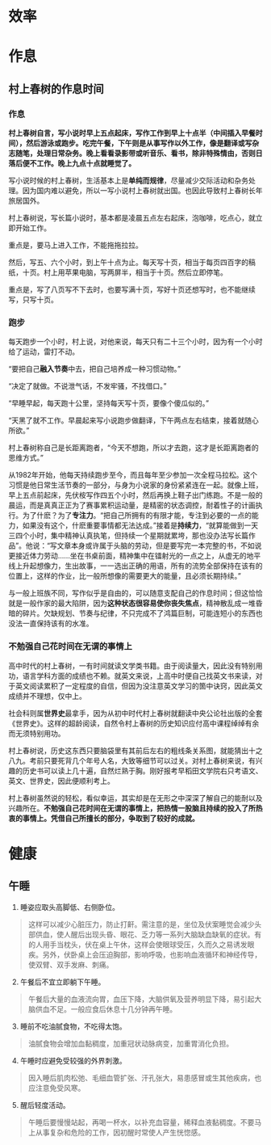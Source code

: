# 效率
# 作息
## 村上春树的作息时间
### 作息
**村上春树自言，写小说时早上五点起床，写作工作到早上十点半（中间插入早餐时间），然后游泳或跑步。吃完午餐，下午则是从事写作以外工作，像是翻译或写杂志随笔，处理日常杂务。晚上看看录影带或听音乐、看书，除非特殊情由，否则日落后便不工作。晚上九点十点就睡觉了。**

写小说时候的村上春树，生活基本上是**单纯而规律**，尽量减少交际活动和杂务处理。因为国内难以避免，所以一写小说村上春树就出国。也因此导致村上春树长年旅居国外。

村上春树说，写长篇小说时，基本都是凌晨五点左右起床，泡咖啡，吃点心，就立即开始工作。

重点是，要马上进入工作，不能拖拖拉拉。

然后，写五、六个小时，到上午十点为止。每天写十页，相当于每页四百字的稿纸，十页。村上用苹果电脑，写两屏半，相当于十页。然后立即停笔。

重点是，写了八页写不下去时，也要写满十页，写好十页还想写时，也不能继续写，只写十页。

### 跑步
每天跑步一个小时，村上说，对他来说，每天只有二十三个小时，因为有一个小时给了运动，雷打不动。

“要把自己**融入节奏**中去，把自己培养成一种习惯动物。”

“决定了就做。不说泄气话，不发牢骚，不找借口。”

“早睡早起，每天跑十公里，坚持每天写十页，要像个傻瓜似的。”

“天黑了就不工作。早晨起来写小说跑步做翻译，下午两点左右结束，接着就随心所欲。”

村上春树称自己是长距离跑者，“今天不想跑，所以才去跑，这才是长距离跑者的思维方式。”

从1982年开始，他每天持续跑步至今，而且每年至少参加一次全程马拉松。这个习惯是他日常生活节奏的一部分，与身为小说家的身份紧紧连在一起。就像上班，早上五点前起床，先伏桉写作四五个小时，然后再换上鞋子出门练跑。不是一般的晨运，而是真真正正为了赛事累积运动量，是精密的状态调控，耐着性子的计画执行。为了什麽？为了**专注力**。“把自己所拥有的有限才能，专注到必要的一点的能力，如果没有这个，什麽重要事情都无法达成。”接着是**持续力**，“就算能做到一天三四个小时，集中精神认真执笔，但持续一个星期就累垮，那也没办法写长篇作品”。他说：“写文章本身或许属于头脑的劳动，但是要写完一本完整的书，不如说更接近体力劳动……坐在书桌前面，精神集中在镭射光的一点之上，从虚无的地平线上升起想像力，生出故事，一一选出正确的用语，所有的流势全部保持在该有的位置上，这样的作业，比一般所想像的需要更大的能量，且必须长期持续。”

与一般上班族不同，写作似乎是自由的，可以随意支配自己的作息时间；但这恰恰就是一般作家的最大陷阱，因为**这种状态很容易使你丧失焦点**，精神散乱成一堆昏暗的碎片。欠缺规划、节奏与纪律，不只完成不了鸿篇巨制，可能连短小的东西也没法一直保持该有的水准。

### 不勉强自己花时间在无谓的事情上
高中时代的村上春树，一有时间就读文学类书籍。由于阅读量大，因此没有特别用功，语言学科方面的成绩也不赖。就英文来说，上高中时便自己找英文书来读，对于英文阅读累积了一定程度的自信，但因为没注意英文学习的箇中诀窍，因此英文成绩并不理想，仅中上。

社会科则属**世界史**最拿手，因为从初中时代村上春树就翻读中央公论社出版的全套《世界史》。这样的超龄阅读，自然令村上春树的历史知识应付高中课程绰绰有余而无须特别用功。

村上春树说，历史这东西只要脑袋里有其前后左右的粗线条关系图，就能猜出十之八九。考前只要死背几个年号人名，大致等细节可以过关。对村上春树来说，有兴趣的历史书可以读上几十遍，自然烂熟于胸。刚好报考早稻田文学院右只考语文、英文、世界史，因此便顺利考上。

村上春树虽然说的轻松，看似幸运，其实却是在无形之中深深了解自己的能耐以及兴趣所在。**不勉强自己花时间在无谓的事情上，把热情一股脑且持续的投入了所热衷的事情上。凭借自己所擅长的部分，争取到了较好的成就。**

# 健康
## 午睡
1. 睡姿应取头高脚低、右侧卧位。
>这样可以减少心脏压力，防止打鼾。需注意的是，坐位及伏案睡觉会减少头部供血，使人醒后出现头昏、眼花、乏力等一系列大脑缺血缺氧的症状。有的人用手当枕头，伏在桌上午休，这样会使眼球受压，久而久之易诱发眼疾。另外，伏卧桌上会压迫胸部，影响呼吸，也影响血液循环和神经传导，使双臂、双手发麻、刺痛。

2. 午餐后不宜立即躺下午睡。
>午餐后大量的血液流向胃，血压下降，大脑供氧及营养明显下降，易引起大脑供血不足。一般应食后休息十几分钟再午睡。

3. 睡前不吃油腻食物，不吃得太饱。
>油腻食物会增加血黏稠度，加重冠状动脉病变，加重胃消化负担。

4. 午睡时应避免受较强的外界刺激。
>因入睡后肌肉松弛、毛细血管扩张、汗孔张大，易患感冒或生其他疾病，也应注意免受风寒。

5. 醒后轻度活动。
>午睡后要慢慢站起，再喝一杯水，以补充血容量，稀释血液黏稠度。不要马上从事复杂和危险的工作，因初醒时常使人产生恍惚感。


